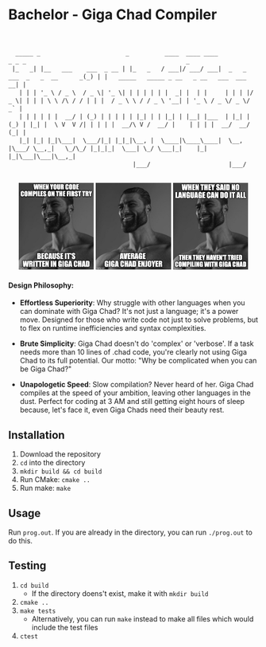 # Bachelor - Giga Chad Compiler
```


  _____ _                        _          ____  ____ ____                                _ _ _                                             _ 
 |_   _| |__   ___    ___  _ __ | |_   _   / ___|/ ___/ ___|  _   _  ___  _   _  __      _(_) | |   _____   _____ _ __   _ __   ___  ___  __| |
   | | | '_ \ / _ \  / _ \| '_ \| | | | | | |  _| |  | |     | | | |/ _ \| | | | \ \ /\ / / | | |  / _ \ \ / / _ \ '__| | '_ \ / _ \/ _ \/ _` |
   | | | | | |  __/ | (_) | | | | | |_| | | |_| | |__| |___  | |_| | (_) | |_| |  \ V  V /| | | | |  __/\ V /  __/ |    | | | |  __/  __/ (_| |
   |_| |_| |_|\___|  \___/|_| |_|_|\__, |  \____|\____\____|  \__, |\___/ \__,_|   \_/\_/ |_|_|_|  \___| \_/ \___|_|    |_| |_|\___|\___|\__,_|
                                   |___/                      |___/                                                                            


```

<p align="center">
  <img src="assets/1.jpg" alt="Image 1" width="30%" />
  <img src="assets/2.jpg" alt="Image 2" width="30%" />
  <img src="assets/3.jpg" alt="Image 3" width="30%" />
</p>

#### Design Philosophy: 
- **Effortless Superiority**: Why struggle with other languages when you can dominate with Giga Chad? It's not just a language; it's a power move. Designed for those who write code not just to solve problems, but to flex on runtime inefficiencies and syntax complexities.

- **Brute Simplicity**: Giga Chad doesn't do 'complex' or 'verbose'. If a task needs more than 10 lines of .chad code, you're clearly not using Giga Chad to its full potential. Our motto: "Why be complicated when you can be Giga Chad?"

- **Unapologetic Speed**: Slow compilation? Never heard of her. Giga Chad compiles at the speed of your ambition, leaving other languages in the dust. Perfect for coding at 3 AM and still getting eight hours of sleep because, let's face it, even Giga Chads need their beauty rest.


## Installation

1. Download the repository
2. `cd` into the directory
3. `mkdir build && cd build`
3. Run CMake: `cmake ..`
4. Run make: `make`

## Usage

Run `prog.out`. If you are already in the directory, you can run `./prog.out` to do this.

## Testing

1. `cd build`
    - If the directory doens't exist, make it with `mkdir build`
2. `cmake ..`
3. `make tests`
    - Alternatively, you can run `make` instead to make all files which would include the test files
4. `ctest`


